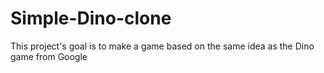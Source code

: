 # Simple-Dino-clone
This project's goal is to make a game based on the same idea as the Dino game from Google
